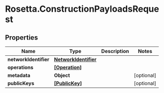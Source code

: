 # Rosetta.ConstructionPayloadsRequest

## Properties

Name | Type | Description | Notes
------------ | ------------- | ------------- | -------------
**networkIdentifier** | [**NetworkIdentifier**](NetworkIdentifier.md) |  | 
**operations** | [**[Operation]**](Operation.md) |  | 
**metadata** | **Object** |  | [optional] 
**publicKeys** | [**[PublicKey]**](PublicKey.md) |  | [optional] 


